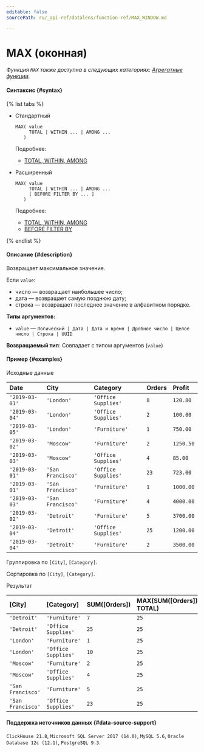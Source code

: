 ```yaml
---
editable: false
sourcePath: ru/_api-ref/datalens/function-ref/MAX_WINDOW.md

---
```


# MAX (оконная)

_Функция `MAX` также доступна в следующих категориях: [Агрегатные функции](MAX.md)._

#### Синтаксис {#syntax}

{% list tabs %}

- Стандартный

  ```
  MAX( value
       TOTAL | WITHIN ... | AMONG ...
     )
  ```

  Подробнее:
  - [TOTAL, WITHIN, AMONG](window-functions.md#syntax-grouping)

- Расширенный

  ```
  MAX( value
       TOTAL | WITHIN ... | AMONG ...
       [ BEFORE FILTER BY ... ]
     )
  ```

  Подробнее:
  - [TOTAL, WITHIN, AMONG](window-functions.md#syntax-grouping)
  - [BEFORE FILTER BY](window-functions.md#syntax-before-filter-by)

{% endlist %}

#### Описание {#description}
Возвращает максимальное значение.

Если `value`:
- число — возвращает наибольшее число;
- дата — возвращает самую позднюю дату;
- строка — возвращает последнее значение в алфавитном порядке.


**Типы аргументов:**
- `value` — `Логический | Дата | Дата и время | Дробное число | Целое число | Строка | UUID`


**Возвращаемый тип**: Совпадает с типом аргументов (`value`)

#### Пример {#examples}




Исходные данные

| **Date**       | **City**          | **Category**        | **Orders**   | **Profit**   |
|:---------------|:------------------|:--------------------|:-------------|:-------------|
| `'2019-03-01'` | `'London'`        | `'Office Supplies'` | `8`          | `120.80`     |
| `'2019-03-04'` | `'London'`        | `'Office Supplies'` | `2`          | `100.00`     |
| `'2019-03-05'` | `'London'`        | `'Furniture'`       | `1`          | `750.00`     |
| `'2019-03-02'` | `'Moscow'`        | `'Furniture'`       | `2`          | `1250.50`    |
| `'2019-03-03'` | `'Moscow'`        | `'Office Supplies'` | `4`          | `85.00`      |
| `'2019-03-01'` | `'San Francisco'` | `'Office Supplies'` | `23`         | `723.00`     |
| `'2019-03-01'` | `'San Francisco'` | `'Furniture'`       | `1`          | `1000.00`    |
| `'2019-03-03'` | `'San Francisco'` | `'Furniture'`       | `4`          | `4000.00`    |
| `'2019-03-02'` | `'Detroit'`       | `'Furniture'`       | `5`          | `3700.00`    |
| `'2019-03-04'` | `'Detroit'`       | `'Office Supplies'` | `25`         | `1200.00`    |
| `'2019-03-04'` | `'Detroit'`       | `'Furniture'`       | `2`          | `3500.00`    |

Группировка по `[City]`, `[Category]`.

Сортировка по `[City]`, `[Category]`.

Результат

| **[City]**        | **[Category]**      | **SUM([Orders])**   | **MAX(SUM([Orders]) TOTAL)**   | **MAX(SUM([Orders]) WITHIN [City])**   | **MAX(SUM([Orders]) AMONG [City])**   |
|:------------------|:--------------------|:--------------------|:-------------------------------|:---------------------------------------|:--------------------------------------|
| `'Detroit'`       | `'Furniture'`       | `7`                 | `25`                           | `25`                                   | `7`                                   |
| `'Detroit'`       | `'Office Supplies'` | `25`                | `25`                           | `25`                                   | `25`                                  |
| `'London'`        | `'Furniture'`       | `1`                 | `25`                           | `10`                                   | `7`                                   |
| `'London'`        | `'Office Supplies'` | `10`                | `25`                           | `10`                                   | `25`                                  |
| `'Moscow'`        | `'Furniture'`       | `2`                 | `25`                           | `4`                                    | `7`                                   |
| `'Moscow'`        | `'Office Supplies'` | `4`                 | `25`                           | `4`                                    | `25`                                  |
| `'San Francisco'` | `'Furniture'`       | `5`                 | `25`                           | `23`                                   | `7`                                   |
| `'San Francisco'` | `'Office Supplies'` | `23`                | `25`                           | `23`                                   | `25`                                  |




#### Поддержка источников данных {#data-source-support}

`ClickHouse 21.8`, `Microsoft SQL Server 2017 (14.0)`, `MySQL 5.6`, `Oracle Database 12c (12.1)`, `PostgreSQL 9.3`.
